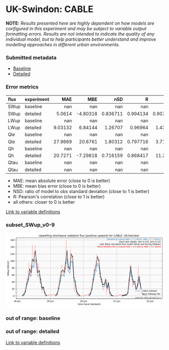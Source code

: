 # UK-Swindon: CABLE

**NOTE:** *Results presented here are highly dependent on how models are configured in this experiment and may be subject to variable output formatting errors. Results are not intended to indicate the quality of any individual model, but to help participants better understand and improve modelling approaches in different urban environments.*

### Submitted metadata

- [Baseline](CABLE_UK-Swindon_baseline_attrs.md)
- [Detailed](CABLE_UK-Swindon_detailed_attrs.md)

### Error metrics

| flux   | experiment   |       MAE |       MBE |        nSD |          R |        5th |     95th |      RMSE |      cRMSE |      AMBE |      1-nSD |          1-R |   nSkewness |   nKurtosis |     Overlap |
|:-------|:-------------|----------:|----------:|-----------:|-----------:|-----------:|---------:|----------:|-----------:|----------:|-----------:|-------------:|------------:|------------:|------------:|
| SWup   | baseline     | nan       | nan       | nan        | nan        | nan        | nan      | nan       | nan        | nan       | nan        | nan          |  nan        |  nan        | nan         |
| SWup   | detailed     |   5.0614  |  -4.80318 |   0.836711 |   0.994134 |   0.907848 |  16.3695 |   7.46752 |   0.190996 |   4.80318 |   0.163289 |   0.00586604 |    0.101017 |    0.494632 |   0.0926524 |
| LWup   | baseline     | nan       | nan       | nan        | nan        | nan        | nan      | nan       | nan        | nan       | nan        | nan          |  nan        |  nan        | nan         |
| LWup   | detailed     |   9.03132 |   6.84144 |   1.26707  |   0.96964  |   1.43648  |  27.6182 |  14.9897  |   0.385048 |   6.84144 |   0.267067 |   0.0303597  |    1.22056  |    9.72117  |   0.111671  |
| Qle    | baseline     | nan       | nan       | nan        | nan        | nan        | nan      | nan       | nan        | nan       | nan        | nan          |  nan        |  nan        | nan         |
| Qle    | detailed     |  27.9669  |  20.6761  |   1.80312  |   0.797716 |   3.71146  | 101.609  |  51.6246  |   1.17238  |  20.6761  |   0.80312  |   0.202284   |    0.139589 |    0.168919 |   0.136075  |
| Qh     | baseline     | nan       | nan       | nan        | nan        | nan        | nan      | nan       | nan        | nan       | nan        | nan          |  nan        |  nan        | nan         |
| Qh     | detailed     |  20.7271  |  -7.29818 |   0.716159 |   0.868417 |  11.2955   |  53.9439 |  32.5025  |   0.518685 |   7.29818 |   0.283841 |   0.131583   |    0.155133 |    0.881699 |   0.164944  |
| Qtau   | baseline     | nan       | nan       | nan        | nan        | nan        | nan      | nan       | nan        | nan       | nan        | nan          |  nan        |  nan        | nan         |
| Qtau   | detailed     | nan       | nan       | nan        | nan        | nan        | nan      | nan       | nan        | nan       | nan        | nan          |  nan        |  nan        | nan         |

 - MAE: mean absolute error (close to 0 is better)
 - MBE: mean bias error (close to 0 is better)
 - NSD: ratio of model to obs standard deviation (close to 1 is better)
 - R: Pearson's correlation (close to 1 is better)
 - all others: closer to 0 is better

[Link to variable definitions](../modelattrs/variable_definitions.md)

### <a name="subset_swup_v0-9"></a>subset_SWup_v0-9
[![CABLE_UK-Swindon_subset_SWup_v0-9.png](CABLE_UK-Swindon_subset_SWup_v0-9.png)](CABLE_UK-Swindon_subset_SWup_v0-9.png)

### out of range: baseline


### out of range: detailed



[Link to variable definitions](../modelattrs/variable_definitions.md)

